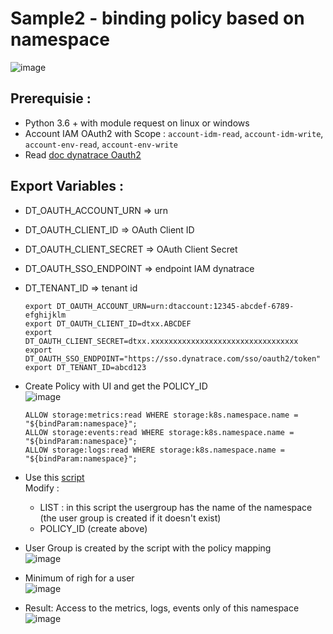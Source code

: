 # Sample2 - binding policy based on namespace
![image](https://github.com/JLLormeau/IAM/assets/40337213/a173a7a4-f5fe-4d88-9308-a4b9635704fa)

## Prerequisie :
- Python 3.6 + with module request on linux or windows
- Account IAM OAuth2 with Scope : `account-idm-read`, `account-idm-write`, `account-env-read`, `account-env-write`
- Read [doc dynatrace Oauth2](https://docs.dynatrace.com/docs/dynatrace-api/basics/dynatrace-api-authentication/account-api-authentication)

## Export Variables :
- DT_OAUTH_ACCOUNT_URN => urn 
- DT_OAUTH_CLIENT_ID => OAuth Client ID
- DT_OAUTH_CLIENT_SECRET => OAuth Client Secret
- DT_OAUTH_SSO_ENDPOINT => endpoint IAM dynatrace
- DT_TENANT_ID => tenant id  

      export DT_OAUTH_ACCOUNT_URN=urn:dtaccount:12345-abcdef-6789-efghijklm
      export DT_OAUTH_CLIENT_ID=dtxx.ABCDEF
      export DT_OAUTH_CLIENT_SECRET=dtxx.xxxxxxxxxxxxxxxxxxxxxxxxxxxxxxxxx
      export DT_OAUTH_SSO_ENDPOINT="https://sso.dynatrace.com/sso/oauth2/token"
      export DT_TENANT_ID=abcd123

- Create Policy with UI and get the POLICY_ID  
![image](https://github.com/JLLormeau/IAM/assets/40337213/9fcb1758-1ed7-4a15-921a-7169e242392f)

      ALLOW storage:metrics:read WHERE storage:k8s.namespace.name = "${bindParam:namespace}"; 
      ALLOW storage:events:read WHERE storage:k8s.namespace.name = "${bindParam:namespace}"; 
      ALLOW storage:logs:read WHERE storage:k8s.namespace.name = "${bindParam:namespace}";

- Use this [script](https://raw.githubusercontent.com/JLLormeau/IAM/main/Sample2_IAM_binding_policy_with_ug/IAM_policy_by_namespace.py)  
Modify :   
  - LIST : in this script the usergroup has the name of the namespace (the user group is created if it doesn't exist)
  - POLICY_ID (create above)

- User Group is created by the script with the policy mapping  
![image](https://github.com/JLLormeau/IAM/assets/40337213/d29b66e1-92a9-44ed-a56b-b2a5e0e146a0)

- Minimum of righ for a user  
![image](https://github.com/JLLormeau/IAM/assets/40337213/f11a3d2c-25dc-4d79-a435-c925441b36b2)

- Result: Access to the metrics, logs, events only of this namespace 
![image](https://github.com/JLLormeau/IAM/assets/40337213/0ad1c2ec-c9db-49ed-b55f-cac097618ef7)
